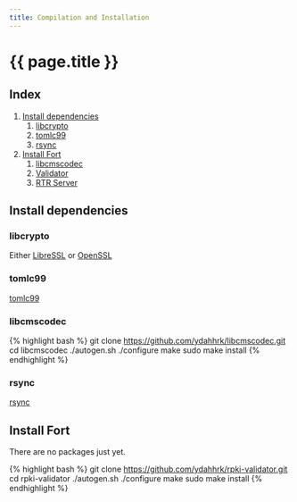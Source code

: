```yaml
---
title: Compilation and Installation
---
```


# {{ page.title }}

## Index

1. [Install dependencies](#install-dependencies)
	1. [libcrypto](#libcrypto)
	2. [tomlc99](#tomlc99)
	3. [rsync](#rsync)
2. [Install Fort](#install-fort)
	1. [libcmscodec](#libcmscodec)
	2. [Validator](#validator)
	3. [RTR Server](#rtr-server)

## Install dependencies

### libcrypto

Either [LibreSSL](http://www.libressl.org/) or [OpenSSL](https://www.openssl.org/)

### tomlc99

[tomlc99](https://github.com/cktan/tomlc99)

### libcmscodec

{% highlight bash %}
git clone https://github.com/ydahhrk/libcmscodec.git
cd libcmscodec
./autogen.sh
./configure
make
sudo make install
{% endhighlight %}

### rsync

[rsync](http://rsync.samba.org/)

## Install Fort

There are no packages just yet.

{% highlight bash %}
git clone https://github.com/ydahhrk/rpki-validator.git
cd rpki-validator
./autogen.sh
./configure
make
sudo make install
{% endhighlight %}
